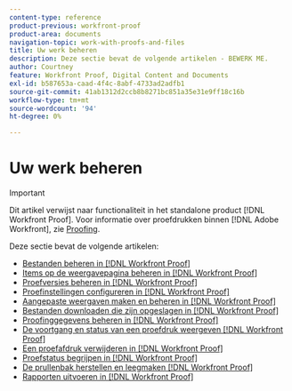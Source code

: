 ```yaml
---
content-type: reference
product-previous: workfront-proof
product-area: documents
navigation-topic: work-with-proofs-and-files
title: Uw werk beheren
description: Deze sectie bevat de volgende artikelen - BEWERK ME.
author: Courtney
feature: Workfront Proof, Digital Content and Documents
exl-id: b587653a-caad-4f4c-8abf-4733ad2adfb1
source-git-commit: 41ab1312d2ccb8b8271bc851a35e31e9ff18c16b
workflow-type: tm+mt
source-wordcount: '94'
ht-degree: 0%

---
```


# Uw werk beheren

>[!IMPORTANT]
>
>Dit artikel verwijst naar functionaliteit in het standalone product [!DNL Workfront Proof]. Voor informatie over proefdrukken binnen [!DNL Adobe Workfront], zie [Proofing](../../../review-and-approve-work/proofing/proofing.md).

Deze sectie bevat de volgende artikelen:

* [Bestanden beheren in [!DNL Workfront Proof]](../../../workfront-proof/wp-work-proofsfiles/manage-your-work/manage-files.md)
* [Items op de weergavepagina beheren in [!DNL Workfront Proof]](../../../workfront-proof/wp-work-proofsfiles/manage-your-work/manage-items-on-views-page.md)
* [Proefversies beheren in [!DNL Workfront Proof]](../../../workfront-proof/wp-work-proofsfiles/manage-your-work/manage-proof-versions.md)
* [Proefinstellingen configureren in [!DNL Workfront Proof]](../../../workfront-proof/wp-work-proofsfiles/manage-your-work/configure-proof-settings.md)
* [Aangepaste weergaven maken en beheren in [!DNL Workfront Proof]](../../../workfront-proof/wp-work-proofsfiles/manage-your-work/create-and-manage-custom-views.md)
* [Bestanden downloaden die zijn opgeslagen in [!DNL Workfront Proof]](../../../workfront-proof/wp-work-proofsfiles/manage-your-work/download-files-stored.md)
* [Proofinggegevens beheren in [!DNL Workfront Proof]](../../../workfront-proof/wp-work-proofsfiles/manage-your-work/manage-proof-details.md)
* [De voortgang en status van een proefdruk weergeven [!DNL Workfront Proof]](../../../workfront-proof/wp-work-proofsfiles/manage-your-work/view-progress-and-status-of-proof.md)
* [Een proefafdruk verwijderen in [!DNL Workfront Proof]](../../../workfront-proof/wp-work-proofsfiles/manage-your-work/delete-proof.md)
* [Proefstatus begrijpen in [!DNL Workfront Proof]](../../../workfront-proof/wp-work-proofsfiles/manage-your-work/proof-state.md)
* [De prullenbak herstellen en leegmaken [!DNL Workfront Proof]](../../../workfront-proof/wp-work-proofsfiles/manage-your-work/restore-and-empty-trash.md)
* [Rapporten uitvoeren in [!DNL Workfront Proof]](../../../workfront-proof/wp-work-proofsfiles/manage-your-work/run-reports.md)
